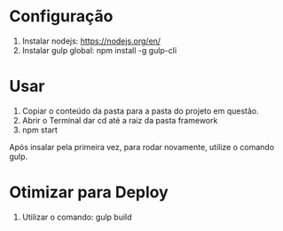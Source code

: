 # Configuração #

1. Instalar nodejs: https://nodejs.org/en/
2. Instalar gulp global: npm install -g gulp-cli

# Usar #
1. Copiar o conteúdo da pasta para a pasta do projeto em questão.
2. Abrir o Terminal dar cd até a raiz da pasta framework
3. npm start

Após insalar pela primeira vez, para rodar novamente, utilize o comando gulp.

# Otimizar para Deploy #
1. Utilizar o comando: gulp build

